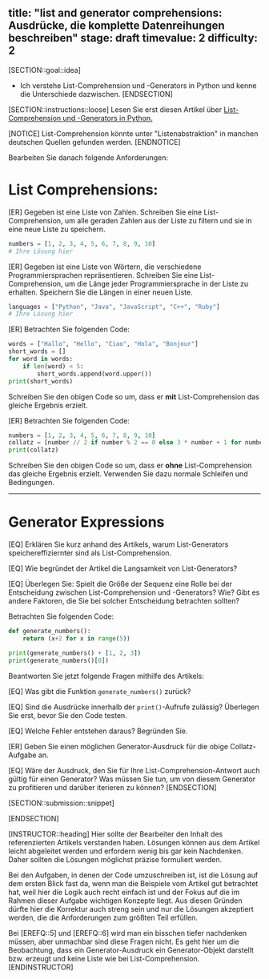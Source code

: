title: "list and generator comprehensions: Ausdrücke, die komplette Datenreihungen beschreiben"
stage: draft
timevalue: 2
difficulty: 2
---

<!--
TODO: Alrwasheda 

Dealing with Generators:
- when to force a Generator to create the whole list and why if we already have List-Comp?
- next() and other generator methods throw, send, close
- attributes? gi_frame, -code, -running, -yieldfrom
- yield keyword
- resources for all of the upper points

separate both concepts each in its own task?
-->


[SECTION::goal::idea]
- Ich verstehe List-Comprehension und -Generators in Python und kenne die Unterschiede dazwischen.
[ENDSECTION]

[SECTION::instructions::loose]
Lesen Sie erst diesen Artikel über
[List-Comprehension und -Generators in Python.](https://djangostars.com/blog/list-comprehensions-and-generator-expressions/)


[NOTICE]
List-Comprehension könnte unter "Listenabstraktion" in manchen deutschen Quellen gefunden werden.
[ENDNOTICE]

Bearbeiten Sie danach folgende Anforderungen:

# List Comprehensions:

[ER] Gegeben ist eine Liste von Zahlen. Schreiben Sie eine List-Comprehension,
um alle geraden Zahlen aus der Liste zu filtern und sie in eine neue Liste zu speichern.

```python
numbers = [1, 2, 3, 4, 5, 6, 7, 8, 9, 10]
# Ihre Lösung hier
```

[ER] Gegeben ist eine Liste von Wörtern, die verschiedene Programmiersprachen repräsentieren.
Schreiben Sie eine List-Comprehension,
um die Länge jeder Programmiersprache in der Liste zu erhalten.
Speichern Sie die Längen in einer neuen Liste.

```python
languages = ["Python", "Java", "JavaScript", "C++", "Ruby"]
# Ihre Lösung hier
```

[ER] Betrachten Sie folgenden Code:

```python
words = ["Hallo", "Hello", "Ciao", "Hola", "Bonjour"]
short_words = []
for word in words:
    if len(word) < 5:
        short_words.append(word.upper())
print(short_words)
```
Schreiben Sie den obigen Code so um, dass er **mit** List-Comprehension das gleiche Ergebnis erzielt.

[ER] Betrachten Sie folgenden Code:

```python
numbers = [1, 2, 3, 4, 5, 6, 7, 8, 9, 10]
collatz = [number // 2 if number % 2 == 0 else 3 * number + 1 for number in numbers]
print(collatz)
```
Schreiben Sie den obigen Code so um, dass er **ohne** List-Comprehension das gleiche Ergebnis erzielt.
Verwenden Sie dazu normale Schleifen und Bedingungen.

---

# Generator Expressions

[EQ] Erklären Sie kurz anhand des Artikels,
warum List-Generators speichereffiziernter sind als List-Comprehension.

[EQ] Wie begründet der Artikel die Langsamkeit von List-Generators?

[EQ] Überlegen Sie:
Spielt die Größe der Sequenz eine Rolle bei der Entscheidung zwischen List-Comprehension und
-Generators? Wie? Gibt es andere Faktoren, die Sie bei solcher Entscheidung betrachten sollten?

Betrachten Sie folgenden Code:

```python
def generate_numbers():
    return (x+2 for x in range(5))

print(generate_numbers() + [1, 2, 3])
print(generate_numbers()[0])
```
Beantworten Sie jetzt folgende Fragen mithilfe des Artikels:

[EQ] Was gibt die Funktion `generate_numbers()` zurück?

[EQ] Sind die Ausdrücke innerhalb der `print()`-Aufrufe zulässig? Überlegen Sie erst, bevor Sie den
Code testen.

[EQ] Welche Fehler entstehen daraus? Begründen Sie.

[ER] Geben Sie einen möglichen Generator-Ausdruck für die obige Collatz-Aufgabe an.

<!-- schwache Frage -->
[EQ] Wäre der Ausdruck, den Sie für Ihre List-Comprehension-Antwort auch gültig für einen Generator?
Was müssen Sie tun, um von diesem Generator zu profitieren und darüber iterieren zu können? 
[ENDSECTION]

[SECTION::submission::snippet]
<!-- hier noch die Abgabeform nicht vergessen -->
[ENDSECTION]

[INSTRUCTOR::heading]
Hier sollte der Bearbeiter den Inhalt des referenzierten Artikels verstanden haben.
Lösungen können aus dem Artikel leicht abgeleitet werden und erfordern wenig bis gar kein Nachdenken.
Daher sollten die Lösungen möglichst präzise formuliert werden.

Bei den Aufgaben, in denen der Code umzuschreiben ist, ist die Lösung auf dem ersten Blick fast da,
wenn man die Beispiele vom Artikel gut betrachtet hat, weil hier die Logik auch recht einfach ist
und der Fokus auf die im Rahmen dieser Aufgabe wichtigen Konzepte liegt.
Aus diesen Gründen dürfte hier die Korrektur auch streng sein und nur die Lösungen akzeptiert werden,
die die Anforderungen zum größten Teil erfüllen. 

Bei [EREFQ::5] und [EREFQ::6] wird man ein bisschen tiefer nachdenken müssen, aber unmachbar sind diese
Fragen nicht. Es geht hier um die Beobachtung, dass ein Generator-Ausdruck ein Generator-Objekt
darstellt bzw. erzeugt und keine Liste wie bei List-Comprehension.
[ENDINSTRUCTOR]